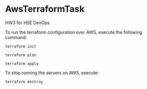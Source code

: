 # AwsTerraformTask
HW3 for HSE DevOps 

To run the terraform configuration over AWS, execute the following command: 

`terraform init`

`terraform plan`

`terraform apply`


To stop running the servers on AWS, execute:

`terraform destroy`
